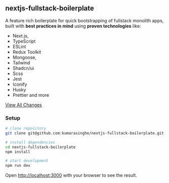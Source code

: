 ## nextjs-fullstack-boilerplate

A feature rich boilerplate for quick bootstrapping of fullstack monolith apps, built with **best practices in mind** using **proven technologies** like:

- Next.js,
- TypeScript
- ESLint
- Redux Toolkit
- Mongoose,
- Tailwind
- Shadcn/ui
- Scss
- Jest
- Iconify
- Husky
- Prettier and more

[View All Changes](https://github.com/kumarasinghe/nextjs-fullstack-boilerplate/commits/develop)

### Setup

```bash
# clone repository
git clone git@github.com:kumarasinghe/nextjs-fullstack-boilerplate.git

# install dependencies
cd nextjs-fullstack-boilerplate
npm install

# start development 
npm run dev
```

Open [http://localhost:3000](http://localhost:3000) with your browser to see the result.